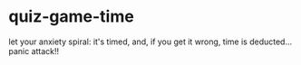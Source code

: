 # quiz-game-time
let your anxiety spiral: it's timed, and, if you get it wrong, time is deducted... panic attack!!
